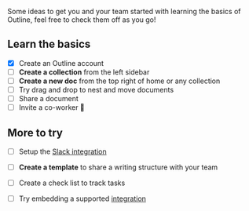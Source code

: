 Some ideas to get you and your team started with learning the basics of Outline, feel free to check them off as you go!

## Learn the basics

- [x] Create an Outline account
- [ ] **Create a collection** from the left sidebar
- [ ] **Create a new doc** from the top right of home or any collection
- [ ] Try drag and drop to nest and move documents
- [ ] Share a document
- [ ] Invite a co-worker 👋

## More to try

- [ ] Setup the [Slack integration](/settings/integrations/slack)
- [ ] **Create a template** to share a writing structure with your team
- [ ] Create a check list to track tasks
- [ ] Try embedding a supported [integration](https://www.bytebook.ai/integrations)


